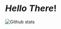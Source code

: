# ***Hello There***!




![Github stats](https://github-readme-stats.vercel.app/api?username=ArshadMohammadTCD)

